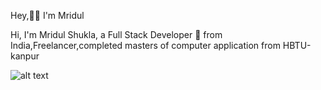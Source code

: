Hey,👋🏽 I'm Mridul

Hi, I'm Mridul Shukla, a Full Stack Developer 🚀 from India,Freelancer,completed masters of computer application from HBTU-kanpur

![alt text](https://www.pixel4k.com/wp-content/uploads/2018/11/ultra-instinct-goku-4k_1541975219.jpg=250x250)

